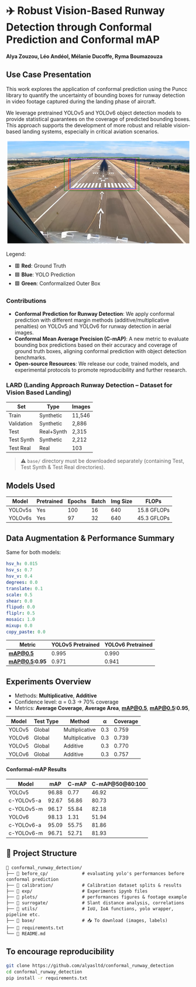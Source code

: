 # ✈️ Robust Vision-Based Runway Detection through Conformal Prediction and Conformal mAP 

#### **Alya Zouzou**, **Léo Andéol**, **Mélanie Ducoffe**, **Ryma Boumazouza** 

## Use Case Presentation
This work explores the application of conformal prediction using the Puncc library to quantify the uncertainty of bounding boxes for runway detection in video footage captured during the landing phase of aircraft.

We leverage pretrained YOLOv5 and YOLOv6 object detection models to provide statistical guarantees on the coverage of predicted bounding boxes. This approach supports the development of more robust and reliable vision-based landing systems, especially in critical aviation scenarios.

![Alt text](./plots/v5_m/cropped.png)

Legend:
- 🟥 **Red**: Ground Truth
- 🟦 **Blue**: YOLO Prediction
- 🟩 **Green**: Conformalized Outer Box
  
### Contributions

- **Conformal Prediction for Runway Detection**: We apply conformal prediction with different margin methods (additive/multiplicative penalties) on YOLOv5 and YOLOv6 for runway detection in aerial images.
- **Conformal Mean Average Precision (C-mAP)**: A new metric to evaluate bounding box predictions based on their accuracy and coverage of ground truth boxes, aligning conformal prediction with object detection benchmarks.
- **Open-source Resources**: We release our code, trained models, and experimental protocols to promote reproducibility and further research.


###  LARD (Landing Approach Runway Detection – Dataset for Vision Based Landing)

| Set          | Type         |  Images |
|--------------|--------------|----------|
| Train        | Synthetic    | 11,546   |
| Validation   | Synthetic    | 2,886    |
| Test         | Real+Synth   | 2,315    |
| Test Synth   | Synthetic    | 2,212    |
| Test Real    | Real         | 103      |

> ⚠️ `base/` directory must be downloaded separately (containing Test, Test Synth & Test Real directories).


## Models Used

| Model    | Pretrained | Epochs | Batch | Img Size | FLOPs         |
|----------|------------|--------|-------|----------|----------------|
| YOLOv5s  | Yes        | 100    | 16    | 640      | 15.8 GFLOPs    |
| YOLOv6s  | Yes        | 97     | 32    | 640      | 45.3 GFLOPs    |


## Data Augmentation & Performance Summary

Same for both models:
```yaml
hsv_h: 0.015
hsv_s: 0.7
hsv_v: 0.4
degrees: 0.0
translate: 0.1
scale: 0.5
shear: 0.0
flipud: 0.0
fliplr: 0.5
mosaic: 1.0
mixup: 0.0
copy_paste: 0.0
```


| Metric            | YOLOv5 Pretrained | YOLOv6 Pretrained |
|------------------|------------------|------------------|
| **mAP@0.5**       | 0.995            | 0.990            |
| **mAP@0.5:0.95**  | 0.971            | 0.941            |


## Experiments Overview

- Methods: **Multiplicative**, **Additive**
- Confidence level: α = 0.3 → 70% coverage
- Metrics: **Average Coverage**, **Average Area**, **mAP@0.5**, **mAP@0.5:0.95**,

| Model      | Test Type | Method        | α | Coverage |
|------------|-----------|---------------|---|----------|
| YOLOv5     | Global    | Multiplicative| 0.3 | 0.759 |
| YOLOv6     | Global    | Multiplicative| 0.3 | 0.739 |
| YOLOv5     | Global    | Additive | 0.3 | 0.770 |
| YOLOv6     | Global    | Additive | 0.3 | 0.757 |

#### Conformal-mAP Results

| Model         | mAP   | C-mAP | C-mAP@50@80:100 |
|---------------|-------|-------|-----------------|
| YOLOv5        | 96.88 | 0.77  | 46.92           |
| c-YOLOv5-a    | 92.67 | 56.86 | 80.73           |
| c-YOLOv5-m    | 96.17 | 55.84 | 82.18           |
| YOLOv6        | 98.13 | 1.31  | 51.94           |
| c-YOLOv6-a    | 95.09 | 55.75 | 81.86           |
| c-YOLOv6-m    | 96.71 | 52.71 | 81.93           |


## 📂 Project Structure
```
📂 conformal_runway_detection/
├── 📁 before_cp/             # evaluating yolo's performances before conformal prediction
├── 📁 calibration/           # Calibration dataset splits & results
├── 📁 exp/                   # Experiments ipynb files
├── 📁 plots/                 # performances figures & footage example
├── 📁 surrogate/             # Slant distance analysis, correlations
├── 📁 utils/                 # IoU, IoA functions, yolo wrapper, pipeline etc.
├── 📁 base/                  # 📥 To download (images, labels)
├── 📄 requirements.txt
└── 📄 README.md
```

##  To encourage reproducibility

```bash
git clone https://github.com/alyasltd/conformal_runway_detection
cd conformal_runway_detection
pip install -r requirements.txt
```
